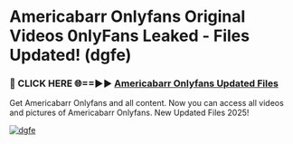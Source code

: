 # Americabarr Onlyfans Original Videos 0nlyFans Leaked - Files Updated! (dgfe)

<h3>🔴 CLICK HERE 🌐==►► <a href="https://tinyurl.com/ehrbuxhb" rel="nofollow">Americabarr Onlyfans Updated Files</a></h3>

Get Americabarr Onlyfans and all content. Now you can access all videos and pictures of Americabarr Onlyfans. New Updated Files 2025!

[![dgfe](https://i.imgur.com/lVYEuWS.gif)](https://tinyurl.com/ehrbuxhb)
